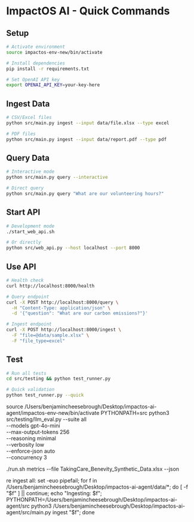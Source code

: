 # ImpactOS AI - Quick Commands

## Setup
```bash
# Activate environment
source impactos-env-new/bin/activate

# Install dependencies
pip install -r requirements.txt

# Set OpenAI API key
export OPENAI_API_KEY=your-key-here
```

## Ingest Data
```bash
# CSV/Excel files
python src/main.py ingest --input data/file.xlsx --type excel

# PDF files
python src/main.py ingest --input data/report.pdf --type pdf
```

## Query Data
```bash
# Interactive mode
python src/main.py query --interactive

# Direct query
python src/main.py query "What are our volunteering hours?"
```

## Start API
```bash
# Development mode
./start_web_api.sh

# Or directly
python src/web_api.py --host localhost --port 8000
```

## Use API
```bash
# Health check
curl http://localhost:8000/health

# Query endpoint
curl -X POST http://localhost:8000/query \
  -H "Content-Type: application/json" \
  -d '{"question": "What are our carbon emissions?"}'

# Ingest endpoint
curl -X POST http://localhost:8000/ingest \
  -F "file=@data/sample.xlsx" \
  -F "file_type=excel"
```

## Test
```bash
# Run all tests
cd src/testing && python test_runner.py

# Quick validation
python test_runner.py --quick
``` 

source /Users/benjamincheesebrough/Desktop/impactos-ai-agent/impactos-env-new/bin/activate
PYTHONPATH=src python3 src/testing/llm_eval.py --suite all \
  --models gpt-4o-mini \
  --max-output-tokens 256 \
  --reasoning minimal \
  --verbosity low \
  --enforce-json auto \
  --concurrency 3

./run.sh metrics --file TakingCare_Benevity_Synthetic_Data.xlsx --json


re ingest all:
set -euo pipefail; for f in /Users/benjamincheesebrough/Desktop/impactos-ai-agent/data/*; do [ -f "$f" ] || continue; echo "Ingesting: $f"; PYTHONPATH=/Users/benjamincheesebrough/Desktop/impactos-ai-agent/src python3 /Users/benjamincheesebrough/Desktop/impactos-ai-agent/src/main.py ingest "$f"; done